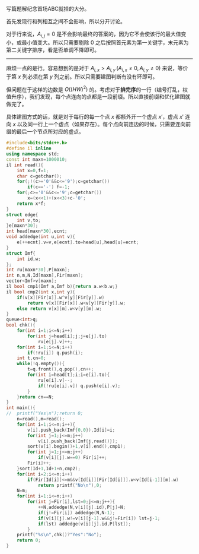写篇题解纪念首场ABC就挂的大分。

首先发现行和列相互之间不会影响，所以分开讨论。

对于行来说，$A_{i,j}=0$ 是不会影响最终的答案的，因为它不会使该行的最大值变小，或最小值变大。所以只需要剔除 $0$ 之后按照首元素为第一关键字，末元素为第二关键字排序，看是否单调不降即可。

-----

麻烦一点的是行。容易想到的是对于 $A_{i,x}>A_{i,y}\,(A_{i,x}\not=0,A_{i,y} \not= 0)$ 来说，等价于第 $x$  列必须在第 $y$ 列之前。所以只需要建图判断有没有环即可。

但问题在于这样的边数是 $O((HW)^2)$ 的。考虑对于**排完序**的一行（编号打乱，权值升序），我们发现，每个点连向的点都是一段前缀。所以直接前缀和优化建图就做完了。

具体建图方式的话，就是对于每行的每一个点 $x$ 都额外开一个虚点 $x'$，虚点 $x'$ 连向 $x$ 以及同一行上一个虚点（如果存在）。每个点向前连边的时候，只需要连向前缀的最后一个节点所对应的虚点。

```cpp
#include<bits/stdc++.h>
#define il inline
using namespace std;
const int maxn=1000010;
il int read(){
	int x=0,f=1;
	char c=getchar();
	for(;!(c>='0'&&c<='9');c=getchar())
		if(c=='-') f=-1;
	for(;c>='0'&&c<='9';c=getchar())
		x=(x<<1)+(x<<3)+c-'0';
	return x*f;
} 
struct edge{
	int v,to;
}e[maxn*30];
int head[maxn*30],ecnt;
void addedge(int u,int v){
	e[++ecnt].v=v,e[ecnt].to=head[u],head[u]=ecnt;
}
struct Imf{
	int id,w;
};
int ru[maxn*30],P[maxn];
int n,m,N,Id[maxn],Fir[maxn];
vector<Imf>v[maxn];
il bool cmp1(Imf a,Imf b){return a.w<b.w;}
il bool cmp2(int x,int y){
	if(v[x][Fir[x]].w^v[y][Fir[y]].w)
		return v[x][Fir[x]].w<v[y][Fir[y]].w;
	else return v[x][m].w<v[y][m].w;
}
queue<int>q;
bool chk(){
	for(int i=1;i<=N;i++)
		for(int j=head[i];j;j=e[j].to)
			ru[e[j].v]++;
	for(int i=1;i<=N;i++)
		if(!ru[i]) q.push(i);
	int t,cn=0;
	while(!q.empty()){
		t=q.front(),q.pop(),cn++;
		for(int i=head[t];i;i=e[i].to){
			ru[e[i].v]--;
			if(!ru[e[i].v]) q.push(e[i].v); 
		}
	}return cn==N;
}
int main(){
//	printf("Yes\n");return 0;
	n=read(),m=read();
	for(int i=1;i<=n;i++){
		v[i].push_back(Imf{0,0}),Id[i]=i;
		for(int j=1;j<=m;j++)
			v[i].push_back(Imf{j,read()});
		sort(v[i].begin()+1,v[i].end(),cmp1);
		for(int j=1;j<=m;j++)
			if(v[i][j].w==0) Fir[i]++;
		Fir[i]++;
	}sort(Id+1,Id+1+n,cmp2);
	for(int i=2;i<=n;i++)
		if(Fir[Id[i]]<=m&&v[Id[i]][Fir[Id[i]]].w<v[Id[i-1]][m].w)
			return printf("No\n"),0;
	N=m;
	for(int i=1;i<=n;i++)
		for(int j=Fir[i],lst=0;j<=m;j++){
			++N,addedge(N,v[i][j].id),P[j]=N;
			if(j!=Fir[i]) addedge(N,N-1);
			if(v[i][j].w!=v[i][j-1].w&&j!=Fir[i]) lst=j-1;
			if(lst) addedge(v[i][j].id,P[lst]); 
		}
	printf("%s\n",chk()?"Yes":"No");
	return 0;
}
```